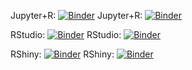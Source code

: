 
 Jupyter+R: [![Binder](http://mybinder.org/badge_logo.svg)](http://mybinder.org/v2/gh/binder-examples/r/master?filepath=index.ipynb)
 Jupyter+R: [![Binder](http://mybinder.org/badge_logo.svg)](http://mybinder.org/v2/gh/bkaliappan/econometrics_workshop/master?filepath=index.ipynb)

 RStudio: [![Binder](http://mybinder.org/badge_logo.svg)](http://mybinder.org/v2/gh/binder-examples/r/master?urlpath=rstudio)
 RStudio: [![Binder](http://mybinder.org/badge_logo.svg)](http://mybinder.org/v2/gh/bkaliappan/econometrics_workshop/master?urlpath=rstudio)

 RShiny: [![Binder](http://mybinder.org/badge_logo.svg)](http://mybinder.org/v2/gh/binder-examples/r/master?urlpath=shiny/bus-dashboard/)
 RShiny: [![Binder](http://mybinder.org/badge_logo.svg)](http://mybinder.org/v2/gh/bkaliappan/econometrics_workshop/master?urlpath=shiny/bus-dashboard/)
